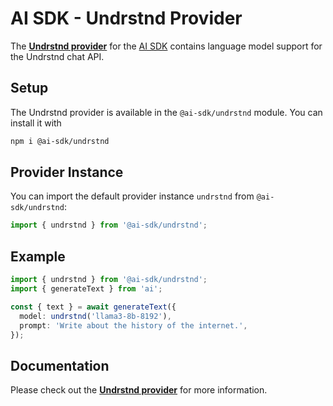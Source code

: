 # AI SDK - Undrstnd Provider

The **[Undrstnd provider](https://sdk.vercel.ai/providers/ai-sdk-providers/undrstnd)** for the [AI SDK](https://sdk.vercel.ai/docs) contains language model support for the Undrstnd chat API.

## Setup

The Undrstnd provider is available in the `@ai-sdk/undrstnd` module. You can install it with

```bash
npm i @ai-sdk/undrstnd
```

## Provider Instance

You can import the default provider instance `undrstnd` from `@ai-sdk/undrstnd`:

```ts
import { undrstnd } from '@ai-sdk/undrstnd';
```

## Example

```ts
import { undrstnd } from '@ai-sdk/undrstnd';
import { generateText } from 'ai';

const { text } = await generateText({
  model: undrstnd('llama3-8b-8192'),
  prompt: 'Write about the history of the internet.',
});
```

## Documentation

Please check out the **[Undrstnd provider](https://sdk.vercel.ai/providers/ai-sdk-providers/undrstnd)** for more information.
